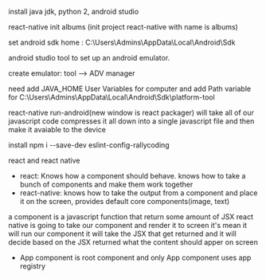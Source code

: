 install java jdk, python 2, android studio

react-native init albums (init project react-native with name is albums)

set android sdk home : C:\Users\Admins\AppData\Local\Android\Sdk

android studio tool to set up an android emulator.

create emulator: tool --> ADV manager

need add JAVA_HOME User Variables for computer and add Path variable for C:\Users\Admins\AppData\Local\Android\Sdk\platform-tool

react-native run-android(new window is react packager) will take all of our javascript code compresses it all down into a single javascript file and then make it avaiable to the device

install npm i --save-dev eslint-config-rallycoding

react and react native

- react: Knows how a component should behave. knows how to take a bunch of components and make them work together
- react-native: knows how to take the output from a component and place it on the screen, provides default core components(image, text)

a component is a javascript function that return some amount of JSX react native is going to take our component and render it to screen it's mean it will run our component it will take the JSX that get returned and it will decide based on the JSX returned what the content should apper on screen

- App component is root component and only App component uses app registry